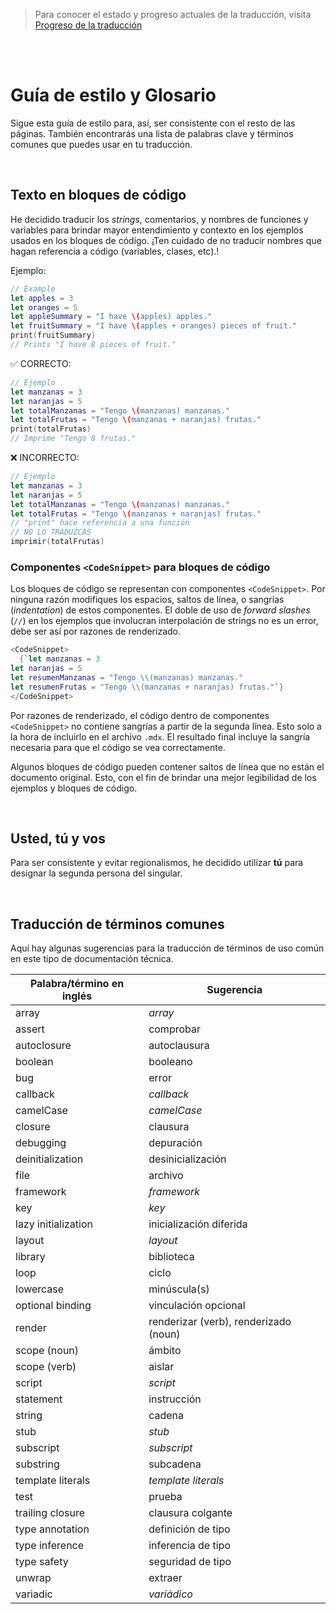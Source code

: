 > Para conocer el estado y progreso actuales de la traducción, visita [Progreso de la traducción](https://github.com/spaceinvadev/swift-book-es/issues/3)

<br />
<br />

# Guía de estilo y Glosario

Sigue esta guía de estilo para, así, ser consistente con el resto de las páginas. También encontrarás una lista de palabras clave y términos comunes que puedes usar en tu traducción.

<br />

## Texto en bloques de código

He decidido traducir los _strings_, comentarios, y nombres de funciones y variables para brindar mayor entendimiento y contexto en los ejemplos usados en los bloques de código. ¡Ten cuidado de no traducir nombres que hagan referencia a código (variables, clases, etc).!

Ejemplo:

```swift
// Example
let apples = 3
let oranges = 5
let appleSummary = "I have \(apples) apples."
let fruitSummary = "I have \(apples + oranges) pieces of fruit."
print(fruitSummary)
// Prints "I have 8 pieces of fruit."
```

✅ CORRECTO:

```swift
// Ejemplo
let manzanas = 3
let naranjas = 5
let totalManzanas = "Tengo \(manzanas) manzanas."
let totalFrutas = "Tengo \(manzanas + naranjas) frutas."
print(totalFrutas)
// Imprime "Tengo 8 frutas."
```

❌ INCORRECTO:

```swift
// Ejemplo
let manzanas = 3
let naranjas = 5
let totalManzanas = "Tengo \(manzanas) manzanas."
let totalFrutas = "Tengo \(manzanas + naranjas) frutas."
// "print" hace referencia a una función
// NO LO TRADUZCAS
imprimir(totalFrutas)
```

### Componentes `<CodeSnippet>` para bloques de código

Los bloques de código se representan con componentes `<CodeSnippet>`. Por ninguna razón modifiques los espacios, saltos de línea, o sangrías (_indentation_) de estos componentes. El doble de uso de _forward slashes_ (`//`) en los ejemplos que involucran interpolación de strings no es un error, debe ser así por razones de renderizado.

```swift
<CodeSnippet>
  {`let manzanas = 3
let naranjas = 5
let resumenManzanas = "Tengo \\(manzanas) manzanas."
let resumenFrutas = "Tengo \\(manzanas + naranjas) frutas."`}
</CodeSnippet>
```

Por razones de renderizado, el código dentro de componentes `<CodeSnippet>` no contiene sangrías a partir de la segunda línea. Esto solo a la hora de incluirlo en el archivo `.mdx`. El resultado final incluye la sangría necesaria para que el código se vea correctamente.

Algunos bloques de código pueden contener saltos de línea que no están el documento original. Esto, con el fin de brindar una mejor legibilidad de los ejemplos y bloques de código.

<br />

## Usted, tú y vos

Para ser consistente y evitar regionalismos, he decidido utilizar **tú** para designar la segunda persona del singular.

<br />

## Traducción de términos comunes

Aquí hay algunas sugerencias para la traducción de términos de uso común en este tipo de documentación técnica.

| Palabra/término en inglés | Sugerencia                            |
| ------------------------- | ------------------------------------- |
| array                     | _array_                               |
| assert                    | comprobar                             |
| autoclosure               | autoclausura                          |
| boolean                   | booleano                              |
| bug                       | error                                 |
| callback                  | _callback_                            |
| camelCase                 | _camelCase_                           |
| closure                   | clausura                              |
| debugging                 | depuración                            |
| deinitialization          | desinicialización                     |
| file                      | archivo                               |
| framework                 | _framework_                           |
| key                       | _key_                                 |
| lazy initialization       | inicialización diferida               |
| layout                    | _layout_                              |
| library                   | biblioteca                            |
| loop                      | ciclo                                 |
| lowercase                 | minúscula(s)                          |
| optional binding          | vinculación opcional                  |
| render                    | renderizar (verb), renderizado (noun) |
| scope (noun)              | ámbito                                |
| scope (verb)              | aislar                                |
| script                    | _script_                              |
| statement                 | instrucción                           |
| string                    | cadena                                |
| stub                      | _stub_                                |
| subscript                 | _subscript_                           |
| substring                 | subcadena                             |
| template literals         | _template literals_                   |
| test                      | prueba                                |
| trailing closure          | clausura colgante                     |
| type annotation           | definición de tipo                    |
| type inference            | inferencia de tipo                    |
| type safety               | seguridad de tipo                     |
| unwrap                    | extraer                               |
| variadic                  | _variádico_                           |
